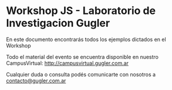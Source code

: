 # Workshop JS - Laboratorio de Investigacion Gugler

En este documento encontrarás todos los ejemplos dictados en el Workshop

Todo el material del evento se encuentra disponible en nuestro CampusVirtual: http://campusvirtual.gugler.com.ar

Cualquier duda o consulta podés comunicarte con nosotros a contacto@gugler.com.ar

